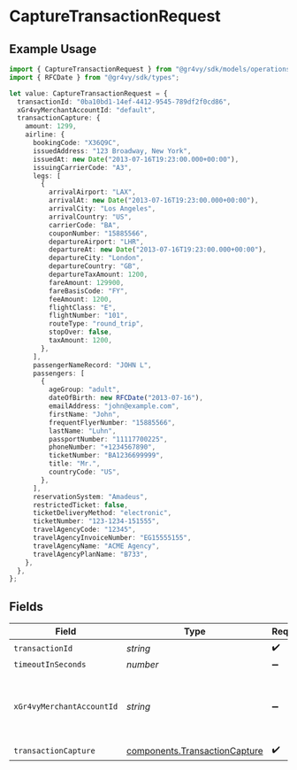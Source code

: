 # CaptureTransactionRequest

## Example Usage

```typescript
import { CaptureTransactionRequest } from "@gr4vy/sdk/models/operations";
import { RFCDate } from "@gr4vy/sdk/types";

let value: CaptureTransactionRequest = {
  transactionId: "0ba10bd1-14ef-4412-9545-789df2f0cd86",
  xGr4vyMerchantAccountId: "default",
  transactionCapture: {
    amount: 1299,
    airline: {
      bookingCode: "X36Q9C",
      issuedAddress: "123 Broadway, New York",
      issuedAt: new Date("2013-07-16T19:23:00.000+00:00"),
      issuingCarrierCode: "A3",
      legs: [
        {
          arrivalAirport: "LAX",
          arrivalAt: new Date("2013-07-16T19:23:00.000+00:00"),
          arrivalCity: "Los Angeles",
          arrivalCountry: "US",
          carrierCode: "BA",
          couponNumber: "15885566",
          departureAirport: "LHR",
          departureAt: new Date("2013-07-16T19:23:00.000+00:00"),
          departureCity: "London",
          departureCountry: "GB",
          departureTaxAmount: 1200,
          fareAmount: 129900,
          fareBasisCode: "FY",
          feeAmount: 1200,
          flightClass: "E",
          flightNumber: "101",
          routeType: "round_trip",
          stopOver: false,
          taxAmount: 1200,
        },
      ],
      passengerNameRecord: "JOHN L",
      passengers: [
        {
          ageGroup: "adult",
          dateOfBirth: new RFCDate("2013-07-16"),
          emailAddress: "john@example.com",
          firstName: "John",
          frequentFlyerNumber: "15885566",
          lastName: "Luhn",
          passportNumber: "11117700225",
          phoneNumber: "+1234567890",
          ticketNumber: "BA1236699999",
          title: "Mr.",
          countryCode: "US",
        },
      ],
      reservationSystem: "Amadeus",
      restrictedTicket: false,
      ticketDeliveryMethod: "electronic",
      ticketNumber: "123-1234-151555",
      travelAgencyCode: "12345",
      travelAgencyInvoiceNumber: "EG15555155",
      travelAgencyName: "ACME Agency",
      travelAgencyPlanName: "B733",
    },
  },
};
```

## Fields

| Field                                                                          | Type                                                                           | Required                                                                       | Description                                                                    | Example                                                                        |
| ------------------------------------------------------------------------------ | ------------------------------------------------------------------------------ | ------------------------------------------------------------------------------ | ------------------------------------------------------------------------------ | ------------------------------------------------------------------------------ |
| `transactionId`                                                                | *string*                                                                       | :heavy_check_mark:                                                             | N/A                                                                            |                                                                                |
| `timeoutInSeconds`                                                             | *number*                                                                       | :heavy_minus_sign:                                                             | N/A                                                                            |                                                                                |
| `xGr4vyMerchantAccountId`                                                      | *string*                                                                       | :heavy_minus_sign:                                                             | The ID of the merchant account to use for this request.                        | default                                                                        |
| `transactionCapture`                                                           | [components.TransactionCapture](../../models/components/transactioncapture.md) | :heavy_check_mark:                                                             | N/A                                                                            |                                                                                |